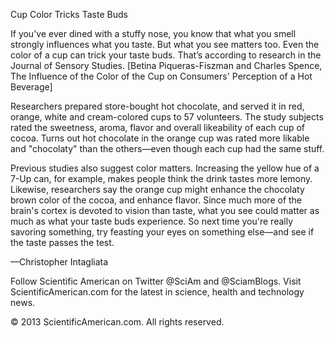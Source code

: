 Cup Color Tricks Taste Buds

If you've ever dined with a stuffy nose, you know that what you smell strongly influences what you taste. 
But what you see matters too. Even the color of a cup can trick your taste buds. 
That’s according to research in the Journal of Sensory Studies. 
[Betina Piqueras-Fiszman and Charles Spence, The Influence of the Color of the Cup on Consumers' Perception of a Hot Beverage]




Researchers prepared store-bought hot chocolate, and served it in red, orange, white and cream-colored cups to 57 volunteers. The study subjects rated the sweetness, aroma, flavor and overall likeability of each cup of cocoa. Turns out hot chocolate in the orange cup was rated more likable and "chocolaty" than the others—even though each cup had the same stuff.




Previous studies also suggest color matters. Increasing the yellow hue of a 7-Up can, for example, makes people think the drink tastes more lemony. Likewise, researchers say the orange cup might enhance the chocolaty brown color of the cocoa, and enhance flavor. Since much more of the brain's cortex is devoted to vision than taste, what you see could matter as much as what your taste buds experience. So next time you're really savoring something, try feasting your eyes on something else—and see if the taste passes the test.




—Christopher Intagliata





Follow Scientific American on Twitter @SciAm and @SciamBlogs.
Visit ScientificAmerican.com for the latest in science, health and technology news.

© 2013 ScientificAmerican.com. All rights reserved.
